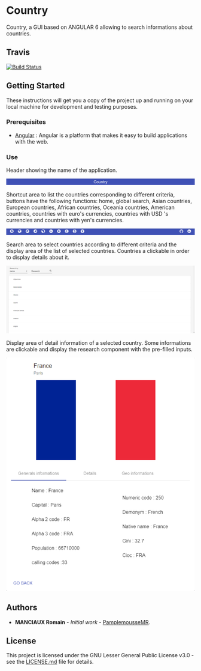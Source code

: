 # Country

Country, a GUI based on ANGULAR 6 allowing to search informations about countries.

## Travis

[![Build Status](https://travis-ci.com/PamplemousseMR/Country.svg?branch=master)](https://travis-ci.com/PamplemousseMR/Country)

## Getting Started

These instructions will get you a copy of the project up and running on your local machine for development and testing purposes.

### Prerequisites

- [Angular](https://angular.io/) : Angular is a platform that makes it easy to build applications with the web.

### Use

Header showing the name of the application.

![alt text](media/header.png)

Shortcut area to list the countries corresponding to different criteria, buttons have the following functions: home, global search, Asian countries, European countries, African countries, Oceania countries, American countries, countries with euro's currencies, countries with USD 's currencies and  countries with yen's currencies.

![alt text](media/menu.png)

Search area to select countries according to different criteria and the display area of ​​the list of selected countries. Countries a clickable in order to display details about it.

![alt text](media/research.png)

Display area of ​​detail information of a selected country. Some informations are clickable and display the research component with the pre-filled inputs.

![alt text](media/details.png)

## Authors

* **MANCIAUX Romain** - *Initial work* - [PamplemousseMR](https://github.com/PamplemousseMR).

## License

This project is licensed under the GNU Lesser General Public License v3.0 - see the [LICENSE.md](LICENSE.md) file for details.